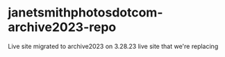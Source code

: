 # janetsmithphotosdotcom-archive2023-repo
 Live site migrated to archive2023 on 3.28.23
 live site that we're replacing
 
